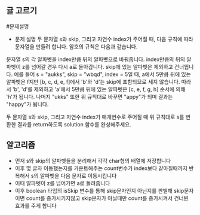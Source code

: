 ## 귤 고르기

#문제설명
   - 문제 설명
두 문자열 s와 skip, 그리고 자연수 index가 주어질 때, 다음 규칙에 따라 문자열을 만들려 합니다. 암호의 규칙은 다음과 같습니다.

문자열 s의 각 알파벳을 index만큼 뒤의 알파벳으로 바꿔줍니다.
index만큼의 뒤의 알파벳이 z를 넘어갈 경우 다시 a로 돌아갑니다.
skip에 있는 알파벳은 제외하고 건너뜁니다.
예를 들어 s = "aukks", skip = "wbqd", index = 5일 때, a에서 5만큼 뒤에 있는 알파벳은 f지만 [b, c, d, e, f]에서 'b'와 'd'는 skip에 포함되므로 세지 않습니다. 따라서 'b', 'd'를 제외하고 'a'에서 5만큼 뒤에 있는 알파벳은 [c, e, f, g, h] 순서에 의해 'h'가 됩니다. 나머지 "ukks" 또한 위 규칙대로 바꾸면 "appy"가 되며 결과는 "happy"가 됩니다.

두 문자열 s와 skip, 그리고 자연수 index가 매개변수로 주어질 때 위 규칙대로 s를 변환한 결과를 return하도록 solution 함수를 완성해주세요.

## 알고리즘

   - 먼저 s와 skip의 알파벳들을 분리해서 각각 char형의 배열에 저장합니다
   - 이후 몇 글자 이동했는지를 카운트해주는 count변수가 index보다 같아질때까지 반복해서 s의 알파벳을 다음 문자로 이동시킵니다
   - 이때 알파벳이 z를 넘어가면 a로 돌려줍니다
   - 이후 boolean 타입의 isSkip 변수를 통해 skip문자인지 아닌지를 판별해 skip문자이면 count를 증가시키지않고 skip문자가 아닐때만 count를 증가시켜서 건너뛴 효과를 주게 합니다